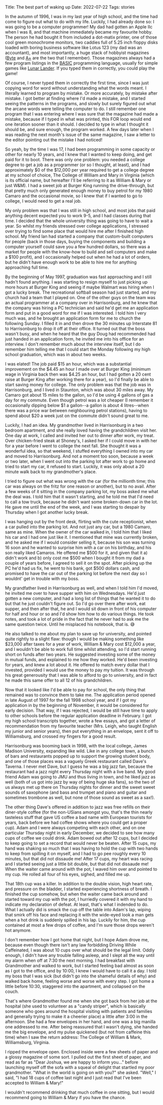 Title: The best part of waking up
Date: 2022-07-22
Tags: stories

In the autumn of 1996, I was in my last year of high school, and the time had
come to figure out what to do with my life. Luckily, I had already done so: I
was going to be a computer programmer! My dad had gotten an Apple IIc when I was
8, and that machine immediately became my favourite hobby. The person he had
bought it from included a dot-matix printer, one of those cool green monochrome
monitors, two caddies full of 5.25 inch floppy disks loaded with boring business
software like Lotus 123 (my dad was an accountant), and most importantly, a huge
stack of hobbyist magazines
([Byte](https://en.wikipedia.org/wiki/Byte_(magazine)) and
[A+](https://archive.org/details/aplus-1985-01) are the two that I remember).
Those magazines always had a few program listings in the
[BASIC](https://en.wikipedia.org/wiki/BASIC) programming language, usually for
simple games like [Lunar
Lander](https://en.wikipedia.org/wiki/Lunar_Lander_(video_game_genre)). If you
typed them in correctly, you could play the game!

Of course, I never typed them in correctly the first time, since I was just
copying word for word without understanding what the words meant. I literally
learned to program by mistake. Or more accurately, by mistake after mistake. I
got better at finding where I'd made a mistake, and I started seeing the
patterns in the programs, and slowly but surely figured out what the arcane
words were telling the computer to do. I still remember one program that I was
entering where I was sure that the magazine had made a mistake, because if I
typed in what was printed, this FOR loop would end one iteration sooner than it
should. I decided to type in what I thought it should be, and sure enough, the
program worked. A few days later when I was reading the next month's issue of
the same magazine, I saw a letter to the editor pointing out the mistake I had
noticed!

So yeah, by the time I was 17, I had been programming in some capacity or other
for nearly 10 years, and I knew that I wanted to keep doing, and get paid for it
to boot. There was only one problem: you needed a college degree to get a job as
a programmer (or so I thought, at least), and I had approximately $0 of the
$12,000 per year required to get a college degree at my school of choice, The
College of William and Mary in Virginia (which is its official name, but
hereafter I'll be referring to it as William & Mary or just W&M). I had a sweet
job at Burger King running the drive-through, but that pretty much only
generated enough money to buy petrol for my 1980 Camaro and the occasional
movie, so I knew that if I wanted to go to college, I would need to get a real
job.

My only problem was that I was still in high school, and most jobs that paid
anything decent expected you to work 9-5, and I had classes during that time. I
decided that the whole university thing was going to have to wait a year. So
whilst my friends stressed over college applications, I stressed over trying to
find some place that would hire me after I finished high school. My friend Ian
had started a company that custom-built computers for people (back in those
days, buying the components and building a computer yourself could save you a
few hundred dollars, so there was a market for people with the know-how to build
and sell computers and make a $100 profit), and I occasionally helped out when
he had a lot of orders, but he didn't have enough work to be able to hire me for
anything approaching full time.

By the beginning of May 1997, graduation was fast approaching and I still hadn't
found anything. I was starting to resign myself to just picking up more hours at
Burger King and seeing if maybe Walmart was hiring when I got a lucky break. The
recreational softball season had just started, and my church had a team that I
played on. One of the other guys on the team was an actual programmer at a
company over in Harrisonburg, and he knew that the company was hiring a PC
technician and said he'd get me an application form and put in a good word for
me if I was interested. I told him I very much was, and he brought an
application form for me to church the following Sunday. I filled it in and then
drove the 30 minutes up Interstate 81 to Harrisonburg to drop it off at their
office. It turned out that the boss wasn't busy, and when he heard that the guy
Doug had recommended had just handed in an application form, he invited me into
his office for an interview. I don't remember much about the interview itself,
but I do remember him telling me that I could start the Monday following my high
school graduation, which was in about two weeks.

I was elated! The job paid $15 an hour, which was a substantial improvement on
the $4.45 an hour I made over at Burger King (minimum wage in Virginia back then
was $4.25 an hour, but I had gotten a 20 cent raise at Burger King after working
there for a year), so I'd finally be able to start saving money for college. The
only problem was that the job was in Harrisonburg, and I lived in Staunton,
which was about 30 miles away. My Camaro got about 15 miles to the gallon, so
I'd be using 4 gallons of gas a day for my commute. Even though petrol was a lot
cheaper (I remember it occasionally dipping below $1 a gallon--a gallon is about
4 litres--when there was a price war between neighbouring petrol stations),
having to spend about $20 a week just on the commute didn't sound great to me.

Luckily, I had an idea. My grandmother lived in Harrisonburg in a two bedroom
apartment, and she really loved having the grandchildren visit her. One day at
work, I called and invited her out to dinner after work, my treat. Over
chicken-fried steak at Shoney's, I asked her if I could move in with her for a
year before I went to college the next fall. She thought it was a wonderful
idea, so that weekend, I stuffed everything I owned into my car and moved to
Harrisonburg. And not a moment too soon, because a week or two later, when I
went out into the parking lot after work to go home and tried to start my car,
it refused to start. Luckily, it was only about a 20 minute walk back to my
grandmother's place.

I tried to figure out what was wrong with the car (for the millionth time; this
car was always on the fritz for one reason or another), but to no avail. After a
few weeks of it sitting in the company parking lot, my boss asked me what the
deal was. I told him that it wasn't starting, and he told me that I'd need to
call a tow truck, because he didn't want some broken-down car in the lot. He
gave me until the end of the week, and I was starting to despair by Thursday
when I got another lucky break.

I was hanging out by the front desk, flirting with the cute receptionist, when a
car pulled into the parking lot. And not just any car, but a 1980 Camaro, same
as mine. When the owner of the car walked in, I told him that I liked his car
and I had one just like it. I mentioned that mine was currently broken, and he
asked me if I would consider selling it, because his son was turning 16 soon and
he wanted to surprise him with a car on his birthday, and his son really liked
Camaros. He offered me $500 for it, and given that it a) didn't work and b) only
cost me $500 when I bought it from my dad a couple of years before, I agreed to
sell it on the spot. After picking up the PC he'd had us fix, he went to his
bank, got $500 dollars cash, and promised to have the car out of the parking lot
before the next day so I wouldnt' get in trouble with my boss.

My grandfather lived in Harrisonburg as well, and when I told him I'd moved, he
invited me over to have supper with him on Wednesdays. He'd just gotten a new
computer, and had a long list of things that he wanted it to do but that he just
couldn't figure out. So I'd go over there after work, eat supper, and then after
that, he and I would sit down in front of his computer for half and hour or so
and I'd show him how to do various things. He took notes, and took a lot of
pride in the fact that he never had to ask me the same question twice. Until he
misplaced his notebook, that is. 😅

He also talked to me about my plan to save up for university, and pointed quite
rightly to a slight flaw: though I would be making something like $23,000 after
taxes for a year of work, William & Mary cost $12,000 a year, and I wouldn't be
able to work full time whilst attending, so I'd start running short on funds
after two years. He suggested investing some of the money in mutual funds, and
explained to me how they worked. He'd been investing for years, and knew a lot
about it. He offered to match every dollar that I invested, provided I would use
the money to pay my tuition. It was through his great generousity that I was
able to afford to go to university, and in fact he made this same offer to all
12 of his grandchildren.

Now that it looked like I'd be able to pay for school, the only thing that
remained was to convince them to take me. The application period opened in late
August of 1997 for the fall 1998 school year, and if I got my application in by
the beginning of November, it would be considered for early decision. That way,
if I was rejected, I would be still have time to apply to other schools before
the regular application deadline in February. I got my high school transcripts
together, wrote a few essays, and got a letter of recommendation from my
favourite teacher (Mrs. Leigh, who taught English my junior and senior years),
then put everything in an envelope, sent it off to Williamsburg, and crossed my
fingers for a good result.

Harrisonburg was booming back in 1998, with the local college, James Madison
University, expanding like wild. Like in any college town, a bunch of bars and
restaurants popped up to support the growing student body, and one of those
places was a vaguely Greek restaurant called Dave's Taverna. I never met Dave,
but I guess he was a big jazz fan, because the restaurant had a jazz night every
Thursday night with a live band. My good friend Adam was going to JMU and thus
living in town, and he liked jazz as well (both of us got into jazz by way of
being huge ska fans), so the two of us always met up there on Thursday nights
for dinner and the sweet sweet sounds of saxophone (and bass and trumpet and
piano and guitar and sometimes trombone as well, but none of those sound as
sweet as a sax!).

The other thing Dave's offered in addition to jazz was free refills on their
diner-style coffee (for the non-USians amongst you, that's the thin nearly
tasteless stuff that gave US coffee a bad name with European tourists for years,
back before we had coffee shows where you could get a proper cup). Adam and I
were always competing with each other, and on one particular Thursday night in
early December, we decided to see how many cups of coffee we could drink. Adam
bowed out after 12 cups, but I decided to keep going to set a record that would
never be beaten. After 15 cups, my hand was shaking so much that I was having to
hold the cup with two hands to keep from spilling it on myself, and I had to go
pee roughly every 10 minutes, but that did not dissaude me! After 17 cups, my
heart was racing and I started seeing just a little bit double, but that did not
dissaude me! When the waiter came around with the pot, I waved him over and
pointed to my cup. He rolled all four of his eyes, sighed, and filled me up.

That 18th cup was a killer. In addition to the double vision, high heart rate,
and pressure on the bladder, I started experiencing shortness of breath. I
finished the cup somehow, but when the waiter came back around and started
toward my cup with the pot, I hurriedly covered it with my hand to indicate my
declaration of defeat. At least, that's what I indended to do. What I actually
did is smack the cup off the table into Adam's lap, wiping that smirk off his
face and replacing it with the wide-eyed look a man gets when a hot drink is
suddenly spilled in his lap. Luckily for him, the cup contained at most a few
drops of coffee, and I'm sure those drops weren't hot anymore.

I don't remember how I got home that night, but I hope Adam drove me, because
even though there isn't any law forbidding Driving While Caffeinated, I was
about 10 cups over what should be the legal limit. Oddly enough, I didn't have
any trouble falling asleep, and I slept all the way until my alarm when off at
7:30 the next morning. I had breakfast with Grandmother and walked to work, but
I started feeling bad almost as soon as I got to the office, and by 10:00, I
knew I would have to call it a day. I told my boss that I was sick (but didn't
go into the shameful details of why) and walked back home, feeling worse and
worse with every step. I got home a little before 10:30, staggered into the
apartment, and collapsed on the couch.

That's where Grandmother found me when she got back from her job at the hospital
(she used to volunteer as a "candy striper", which is basically someone who goes
around the hospital visiting with patients and families and generally trying to
make it a cheerier place) a little after 3:00 in the afternoon. She had a few
envelopes in her hand, and one was a big manilla one addressed to me. After
being reassured that I wasn't dying, she handed me the big envelope, and my
pulse quickened (but not from caffeine this time) when I saw the return address:
The College of William & Mark, Williamsburg, Virginia.

I ripped the envelope open. Enclosed inside were a few sheets of paper and a
glossy magazine of some sort. I pulled out the first sheet of paper, and read as
far as "Dear Joshua, we are happy to inform you..." before launching myself off
the sofa with a squeal of delight that startled my poor grandmother. "What in
the world is going on with you?" she asked. "Well," I said, "I had 18 cups of
coffee last night and I just read that I've been accepted to William & Mary!"

I wouldn't recommend drinking that much coffee in one sitting, but I would
recommend going to William & Mary if you have the chance.
